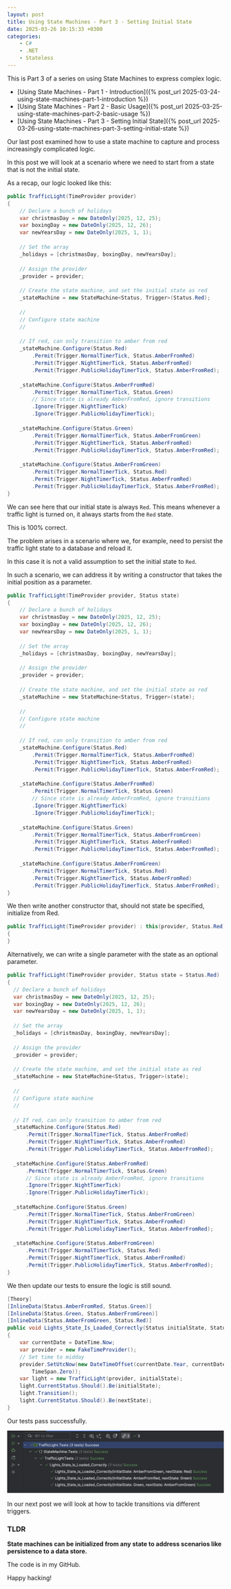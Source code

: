 ```yaml
---
layout: post
title: Using State Machines - Part 3 - Setting Initial State
date: 2025-03-26 10:15:33 +0300
categories:
    - C#
    - .NET
    - Stateless
---
```


This is Part 3 of a series on using State Machines to express complex logic.

- [Using State Machines - Part 1 - Introduction]({% post_url 2025-03-24-using-state-machines-part-1-introduction %})
- [Using State Machines - Part 2 - Basic Usage]({% post_url 2025-03-25-using-state-machines-part-2-basic-usage %})
- [Using State Machines - Part 3 - Setting Initial State]({% post_url 2025-03-26-using-state-machines-part-3-setting-initial-state %})

Our last post examined how to use a state machine to capture and process increasingly complicated logic.

In this post we will look at a scenario where we need to start from a state that is not the initial state.

As a recap, our logic looked like this:

```c#
public TrafficLight(TimeProvider provider)
{
    // Declare a bunch of holidays
    var christmasDay = new DateOnly(2025, 12, 25);
    var boxingDay = new DateOnly(2025, 12, 26);
    var newYearsDay = new DateOnly(2025, 1, 1);

    // Set the array
    _holidays = [christmasDay, boxingDay, newYearsDay];

    // Assign the provider
    _provider = provider;

    // Create the state machine, and set the initial state as red
    _stateMachine = new StateMachine<Status, Trigger>(Status.Red);

    //
    // Configure state machine
    //

    // If red, can only transition to amber from red
    _stateMachine.Configure(Status.Red)
        .Permit(Trigger.NormalTimerTick, Status.AmberFromRed)
        .Permit(Trigger.NightTimerTick, Status.AmberFromRed)
        .Permit(Trigger.PublicHolidayTimerTick, Status.AmberFromRed);

    _stateMachine.Configure(Status.AmberFromRed)
        .Permit(Trigger.NormalTimerTick, Status.Green)
        // Since state is already AmberFromRed, ignore transitions
        .Ignore(Trigger.NightTimerTick)
        .Ignore(Trigger.PublicHolidayTimerTick);

    _stateMachine.Configure(Status.Green)
        .Permit(Trigger.NormalTimerTick, Status.AmberFromGreen)
        .Permit(Trigger.NightTimerTick, Status.AmberFromRed)
        .Permit(Trigger.PublicHolidayTimerTick, Status.AmberFromRed);

    _stateMachine.Configure(Status.AmberFromGreen)
        .Permit(Trigger.NormalTimerTick, Status.Red)
        .Permit(Trigger.NightTimerTick, Status.AmberFromRed)
        .Permit(Trigger.PublicHolidayTimerTick, Status.AmberFromRed);
}
```

We can see here that our initial state is always `Red`. This means whenever a traffic light is turned on, it always starts from the `Red` state.

This is 100% correct.

The problem arises in a scenario where we, for example, need to persist the traffic light state to a database and reload it.

In this case it is not a valid assumption to set the initial state to `Red`.

In such a scenario, we can address it by writing a constructor that takes the initial position as a parameter.

```c#
public TrafficLight(TimeProvider provider, Status state)
{
    // Declare a bunch of holidays
    var christmasDay = new DateOnly(2025, 12, 25);
    var boxingDay = new DateOnly(2025, 12, 26);
    var newYearsDay = new DateOnly(2025, 1, 1);

    // Set the array
    _holidays = [christmasDay, boxingDay, newYearsDay];

    // Assign the provider
    _provider = provider;

    // Create the state machine, and set the initial state as red
    _stateMachine = new StateMachine<Status, Trigger>(state);

    //
    // Configure state machine
    //

    // If red, can only transition to amber from red
    _stateMachine.Configure(Status.Red)
        .Permit(Trigger.NormalTimerTick, Status.AmberFromRed)
        .Permit(Trigger.NightTimerTick, Status.AmberFromRed)
        .Permit(Trigger.PublicHolidayTimerTick, Status.AmberFromRed);

    _stateMachine.Configure(Status.AmberFromRed)
        .Permit(Trigger.NormalTimerTick, Status.Green)
        // Since state is already AmberFromRed, ignore transitions
        .Ignore(Trigger.NightTimerTick)
        .Ignore(Trigger.PublicHolidayTimerTick);

    _stateMachine.Configure(Status.Green)
        .Permit(Trigger.NormalTimerTick, Status.AmberFromGreen)
        .Permit(Trigger.NightTimerTick, Status.AmberFromRed)
        .Permit(Trigger.PublicHolidayTimerTick, Status.AmberFromRed);

    _stateMachine.Configure(Status.AmberFromGreen)
        .Permit(Trigger.NormalTimerTick, Status.Red)
        .Permit(Trigger.NightTimerTick, Status.AmberFromRed)
        .Permit(Trigger.PublicHolidayTimerTick, Status.AmberFromRed);
}
```

We then write another constructor that, should not state be specified, initialize from Red.

```c#
public TrafficLight(TimeProvider provider) : this(provider, Status.Red)
{
}
```

Alternatively, we can write a single parameter with the state as an optional parameter.

```c#
public TrafficLight(TimeProvider provider, Status state = Status.Red)
{
  // Declare a bunch of holidays
  var christmasDay = new DateOnly(2025, 12, 25);
  var boxingDay = new DateOnly(2025, 12, 26);
  var newYearsDay = new DateOnly(2025, 1, 1);

  // Set the array
  _holidays = [christmasDay, boxingDay, newYearsDay];

  // Assign the provider
  _provider = provider;

  // Create the state machine, and set the initial state as red
  _stateMachine = new StateMachine<Status, Trigger>(state);

  //
  // Configure state machine
  //

  // If red, can only transition to amber from red
  _stateMachine.Configure(Status.Red)
      .Permit(Trigger.NormalTimerTick, Status.AmberFromRed)
      .Permit(Trigger.NightTimerTick, Status.AmberFromRed)
      .Permit(Trigger.PublicHolidayTimerTick, Status.AmberFromRed);

  _stateMachine.Configure(Status.AmberFromRed)
      .Permit(Trigger.NormalTimerTick, Status.Green)
      // Since state is already AmberFromRed, ignore transitions
      .Ignore(Trigger.NightTimerTick)
      .Ignore(Trigger.PublicHolidayTimerTick);

  _stateMachine.Configure(Status.Green)
      .Permit(Trigger.NormalTimerTick, Status.AmberFromGreen)
      .Permit(Trigger.NightTimerTick, Status.AmberFromRed)
      .Permit(Trigger.PublicHolidayTimerTick, Status.AmberFromRed);

  _stateMachine.Configure(Status.AmberFromGreen)
      .Permit(Trigger.NormalTimerTick, Status.Red)
      .Permit(Trigger.NightTimerTick, Status.AmberFromRed)
      .Permit(Trigger.PublicHolidayTimerTick, Status.AmberFromRed);
}
```

We then update our tests to ensure the logic is still sound.

```c#
[Theory]
[InlineData(Status.AmberFromRed, Status.Green)]
[InlineData(Status.Green, Status.AmberFromGreen)]
[InlineData(Status.AmberFromGreen, Status.Red)]
public void Lights_State_Is_Loaded_Correctly(Status initialState, Status nextState)
{
    var currentDate = DateTime.Now;
    var provider = new FakeTimeProvider();
    // Set time to midday
    provider.SetUtcNow(new DateTimeOffset(currentDate.Year, currentDate.Month, currentDate.Day, 12, 0, 0,
        TimeSpan.Zero));
    var light = new TrafficLight(provider, initialState);
    light.CurrentStatus.Should().Be(initialState);
    light.Transition();
    light.CurrentStatus.Should().Be(nextState);
}
```

Our tests pass successfully.

![TrafficLightsLoadedState](../images/2025/03/TrafficLightsLoadedState.png)

In our next post we will look at how to tackle transitions via different triggers.

### TLDR

**State machines can be initialized from any state to address scenarios like persistence to a data store.**

The code is in my GitHub.

Happy hacking!
